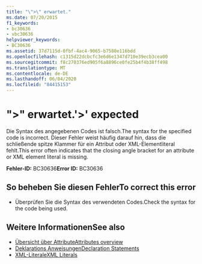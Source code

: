 ```yaml
---
title: "\">\" erwartet."
ms.date: 07/20/2015
f1_keywords:
- bc30636
- vbc30636
helpviewer_keywords:
- BC30636
ms.assetid: 37d7115d-0fbf-4ac4-9065-b7580e116bdd
ms.openlocfilehash: c1315d22dcbcfc3e6d6e1347d710e39ecb3cea00
ms.sourcegitcommit: f8c270376ed905f6a8896ce0fe25b4f4b38ff498
ms.translationtype: MT
ms.contentlocale: de-DE
ms.lasthandoff: 06/04/2020
ms.locfileid: "84415153"
---
```

# <a name="-expected"></a><span data-ttu-id="2edc7-102">">" erwartet.</span><span class="sxs-lookup"><span data-stu-id="2edc7-102">'>' expected</span></span>
<span data-ttu-id="2edc7-103">Die Syntax des angegebenen Codes ist falsch.</span><span class="sxs-lookup"><span data-stu-id="2edc7-103">The syntax for the specified code is incorrect.</span></span> <span data-ttu-id="2edc7-104">Dieser Fehler weist häufig darauf hin, dass die schließende spitze Klammer für ein Attribut oder XML-Elementliteral fehlt.</span><span class="sxs-lookup"><span data-stu-id="2edc7-104">This error often indicates that the closing angle bracket for an attribute or XML element literal is missing.</span></span>  
  
 <span data-ttu-id="2edc7-105">**Fehler-ID:** BC30636</span><span class="sxs-lookup"><span data-stu-id="2edc7-105">**Error ID:** BC30636</span></span>  
  
## <a name="to-correct-this-error"></a><span data-ttu-id="2edc7-106">So beheben Sie diesen Fehler</span><span class="sxs-lookup"><span data-stu-id="2edc7-106">To correct this error</span></span>  
  
- <span data-ttu-id="2edc7-107">Überprüfen Sie die Syntax des verwendeten Codes.</span><span class="sxs-lookup"><span data-stu-id="2edc7-107">Check the syntax for the code being used.</span></span>  
  
## <a name="see-also"></a><span data-ttu-id="2edc7-108">Weitere Informationen</span><span class="sxs-lookup"><span data-stu-id="2edc7-108">See also</span></span>

- [<span data-ttu-id="2edc7-109">Übersicht über Attribute</span><span class="sxs-lookup"><span data-stu-id="2edc7-109">Attributes overview</span></span>](../programming-guide/concepts/attributes/index.md)
- [<span data-ttu-id="2edc7-110">Deklarations Anweisungen</span><span class="sxs-lookup"><span data-stu-id="2edc7-110">Declaration Statements</span></span>](../programming-guide/language-features/statements.md#declaration-statements)
- [<span data-ttu-id="2edc7-111">XML-Literale</span><span class="sxs-lookup"><span data-stu-id="2edc7-111">XML Literals</span></span>](../language-reference/xml-literals/index.md)
